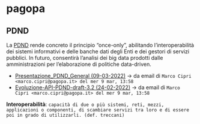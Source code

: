 # pagopa

## PDND
La [PDND](https://www.pagopa.it/it/prodotti-e-servizi/piattaforma-digitale-nazionale-dati) rende concreto il principio “once-only”, abilitando l’interoperabilità dei sistemi informativi e delle banche dati degli Enti e dei gestori di servizi pubblici. In futuro, consentirà l’analisi dei big data prodotti dalle amministrazioni per l’elaborazione di politiche data-driven.


- [Presentazione_PDND_General (09-03-2022)](https://docs.google.com/viewer?url=https://github.com/UO-TransizioneDigitaleComunePalermo/pagopa/raw/main/2022-PDND/Presentazione_PDND_General_2022-03-09.pdf) → da email di `Marco Cipri <marco.cipri@pagopa.it> del mer 9 mar, 13:58`
- [Evoluzione-API-PDND-draft-3.2 (24-02-2022)](https://docs.google.com/viewer?url=https://github.com/UO-TransizioneDigitaleComunePalermo/pagopa/raw/main/2022-PDND/evoluzione-API-PDND-draft-3.2.pdf) → da email di `Marco Cipri <marco.cipri@pagopa.it> del mer 9 mar, 13:58`


**Interoperabilità**: `capacità di due o più sistemi, reti, mezzi, applicazioni o componenti, di scambiare servizi tra loro e di essere poi in grado di utilizzarli. (def. treccani)`
